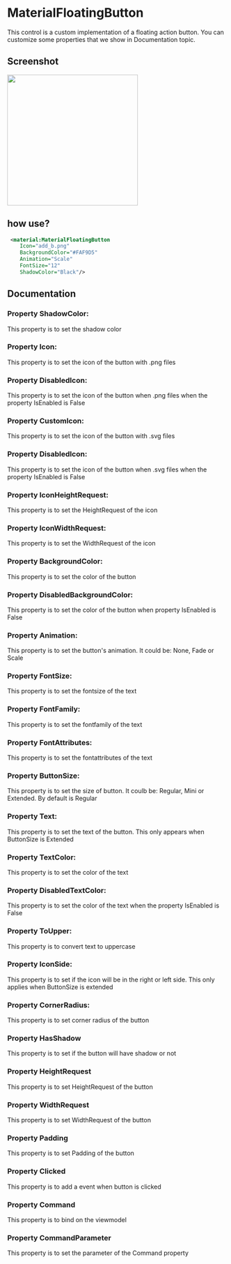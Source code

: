 # MaterialFloatingButton
This control is a custom implementation of a floating action button. You can customize some properties that we show in Documentation topic. 

## Screenshot
<img src="https://github.com/HorusSoftwareUY/MaterialDesignControlsPlugin/blob/master/screenshots/MaterialFloatingButton.png" width="300">

## how use?
```XML
 <material:MaterialFloatingButton
    Icon="add_b.png"
    BackgroundColor="#FAF9D5"
    Animation="Scale"
    FontSize="12"
    ShadowColor="Black"/>
```

## Documentation

### Property ShadowColor:
This property is to set the shadow color

### Property Icon:
This property is to set the icon of the button with .png files

### Property DisabledIcon:
This property is to set the icon of the button when .png files when the property IsEnabled is False

### Property CustomIcon:
This property is to set the icon of the button with .svg files

### Property DisabledIcon:
This property is to set the icon of the button when .svg files when the property IsEnabled is False

### Property IconHeightRequest:
This property is to set the HeightRequest of the icon

### Property IconWidthRequest:
This property is to set the WidthRequest of the icon

### Property BackgroundColor:
This property is to set the color of the button

### Property DisabledBackgroundColor:
This property is to set the color of the button when property IsEnabled is False

### Property Animation:
This property is to set the button's animation. It could be: None, Fade or Scale

### Property FontSize:
This property is to set the fontsize of the text

### Property FontFamily:
This property is to set the fontfamily of the text

### Property FontAttributes:
This property is to set the fontattributes of the text

### Property ButtonSize:
This property is to set the size of button. It coulb be: Regular, Mini or Extended. By default is Regular

### Property Text:
This property is to set the text of the button. This only appears when ButtonSize is Extended

### Property TextColor:
This property is to set the color of the text

### Property DisabledTextColor:
This property is to set the color of the text when the property IsEnabled is False

### Property ToUpper:
This property is to convert text to uppercase

### Property IconSide:
This property is to set if the icon will be in the right or left side. This only applies when ButtonSize is extended

### Property CornerRadius:
This property is to set corner radius of the button

### Property HasShadow 
This property is to set if the button will have shadow or not

### Property HeightRequest
This property is to set HeightRequest of the button

### Property WidthRequest
This property is to set WidthRequest of the button

### Property Padding
This property is to set Padding of the button

### Property Clicked
This property is to add a event when button is clicked

### Property Command
This property is to bind on the viewmodel

### Property CommandParameter
This property is to set the parameter of the Command property








